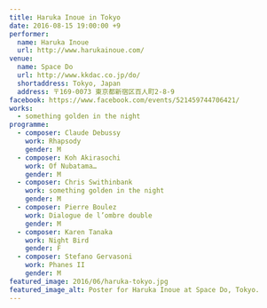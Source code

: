 ```yaml
---
title: Haruka Inoue in Tokyo
date: 2016-08-15 19:00:00 +9
performer:
  name: Haruka Inoue
  url: http://www.harukainoue.com/
venue:
  name: Space Do
  url: http://www.kkdac.co.jp/do/
  shortaddress: Tokyo, Japan
  address: 〒169-0073 東京都新宿区百人町2-8-9
facebook: https://www.facebook.com/events/521459744706421/
works:
  - something golden in the night
programme:
  - composer: Claude Debussy
    work: Rhapsody
    gender: M
  - composer: Koh Akirasochi
    work: Of Nubatama…
    gender: M
  - composer: Chris Swithinbank
    work: something golden in the night
    gender: M
  - composer: Pierre Boulez
    work: Dialogue de l’ombre double
    gender: M
  - composer: Karen Tanaka
    work: Night Bird
    gender: F
  - composer: Stefano Gervasoni
    work: Phanes II
    gender: M
featured_image: 2016/06/haruka-tokyo.jpg
featured_image_alt: Poster for Haruka Inoue at Space Do, Tokyo.
---
```

